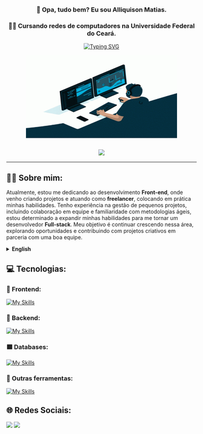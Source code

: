 <div align="center">

### 👋 Opa, tudo bem? Eu sou Alliquison Matias.
### 🧑‍🎓 Cursando redes de computadores na Universidade Federal do Ceará.

[![Typing SVG](https://readme-typing-svg.herokuapp.com?font=Work+Sans&size=24&duration=2500&color=05AEDB&center=true&vCenter=true&width=500&lines=Programador+Front-End;Freelancer)](https://git.io/typing-svg)

  <img align="center" alt="GIF" src="https://github.com/Ally-Matias/Ally-Matias/blob/27ecdea24a3432a93b1bae6c0d2372d580d294aa/ezgif.com-gif-maker.gif?raw=true" width="400" height="220" />
</div>

##

<div align="center">      
     <img height="180em" src="https://streak-stats.demolab.com/?user=Ally-Matias&theme=transparent&hide_border=true)](https://git.io/streak-stats"/> 
    <!-- <img height="180em" src="https://github-readme-stats.vercel.app/api?username=Ally-Matias&show_icons=true&theme=transparent"/> -->
</div>


<div align="left">   

---

## 👨‍💻 Sobre mim:

<p>Atualmente, estou me dedicando ao desenvolvimento <b>Front-end</b>, onde venho criando projetos e atuando como <b>freelancer</b>, colocando em prática minhas habilidades. Tenho experiência na gestão de pequenos projetos, incluindo colaboração em equipe e familiaridade com metodologias ágeis, estou determinado a expandir minhas habilidades para me tornar um desenvolvedor <b>Full-stack</b>. Meu objetivo é continuar crescendo nessa área, explorando oportunidades e contribuindo com projetos criativos em parceria com uma boa equipe.</p>

<details>
  <summary><b>English</b></summary>
    <p><br>Currently, I am dedicating myself to <b>Front-end</b> development, where I have been creating projects and working as a <b>freelancer</b>, putting my skills into practice. I have experience in managing small projects, including team collaboration and familiarity with agile methodologies, I am determined to expand my skills to become a <b>Full-stack</b> developer. My goal is to continue growing in this area, exploring opportunities and contributing to creative projects in partnership with a good team.</p>
</details>

## 💻 Tecnologias:

<h3><b> 🔷 Frontend:</b></h3>

[![My Skills](https://skillicons.dev/icons?i=js,ts,css,html,react,vue,styledcomponents,sass&perline=8)](https://skillicons.dev)

<h3><b> 🔴 Backend:</b></h3>

[![My Skills](https://skillicons.dev/icons?i=nodejs,express&perline=4)](https://skillicons.dev)

<h3><b> 🟩 Databases:</b></h3>

[![My Skills](https://skillicons.dev/icons?i=mongodb,postgres&perline=4)](https://skillicons.dev)

<h3><b> 🔶 Outras ferramentas:</b></h3>

[![My Skills](https://skillicons.dev/icons?i=aws,bash,git,github,figma&perline=5)](https://skillicons.dev)


## 🌐 Redes Sociais:
    
  <a href = "mailto:allyquison.matias@gmail.com"><img src="https://img.shields.io/badge/-Gmail-%23333?style=for-the-badge&logo=gmail&logoColor=white" target="_blank"></a>
  <a href="https://www.linkedin.com/in/alliquison-matias-519092206" target="_blank"><img src="https://img.shields.io/badge/-LinkedIn-%230077B5?style=for-the-badge&logo=linkedin&logoColor=white" target="_blank"></a> 







<!--

ANOTAÇÔES:

https://github.com/tandpfun/skill-icons#readme

<img height="180em" src="https://github-readme-stats.vercel.app/api?username=Ally-Matias&show_icons=true&theme=transparent&include_all_commits=true"/>

[![Top Langs](https://github-readme-stats.vercel.app/api/top-langs/?username=Ally-Matias&langs_count=8&theme=transparent&layout=pie)](https://youtu.be/rlVUng3uP8E)
    
<img height="180em" src="https://github-readme-stats.vercel.app/api/top-langs/?username=Ally-Matias&layout=compact&langs_count=8&theme=transparent"/>

emojis: 📌 🗂  📂 📍 📜  🔴 🟠 🟡 🟢 🔵 🟣 ⚫️ ⚪️ 🟤 🔺 🔻 🔸 🔹 🔶 🔷 🔳 🔲 ▪️ ▫️ ◾️ ◽️ ◼️ ◻️ 🟥 🟧 🟨 🟩 🟦 🟪 ⬛️ ⬜️ 🟫 ➔ ➜ ➙ ➛ ➝ ➞ 

-->

   
  </div>
    
